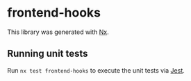 # frontend-hooks

This library was generated with [Nx](https://nx.dev).

## Running unit tests

Run `nx test frontend-hooks` to execute the unit tests via [Jest](https://jestjs.io).
